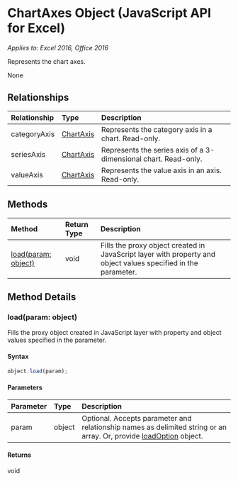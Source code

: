 # ChartAxes Object (JavaScript API for Excel)

_Applies to: Excel 2016, Office 2016_

Represents the chart axes.

None

## Relationships
| Relationship | Type	|Description|
|:---------------|:--------|:----------|
|categoryAxis|[ChartAxis](chartaxis.md)|Represents the category axis in a chart. Read-only.|
|seriesAxis|[ChartAxis](chartaxis.md)|Represents the series axis of a 3-dimensional chart. Read-only.|
|valueAxis|[ChartAxis](chartaxis.md)|Represents the value axis in an axis. Read-only.|

## Methods

| Method		   | Return Type	|Description|
|:---------------|:--------|:----------|
|[load(param: object)](#loadparam-object)|void|Fills the proxy object created in JavaScript layer with property and object values specified in the parameter.|

## Method Details

### load(param: object)
Fills the proxy object created in JavaScript layer with property and object values specified in the parameter.

#### Syntax
```js
object.load(param);
```

#### Parameters
| Parameter	   | Type	|Description|
|:---------------|:--------|:----------|
|param|object|Optional. Accepts parameter and relationship names as delimited string or an array. Or, provide [loadOption](loadoption.md) object.|

#### Returns
void

	

